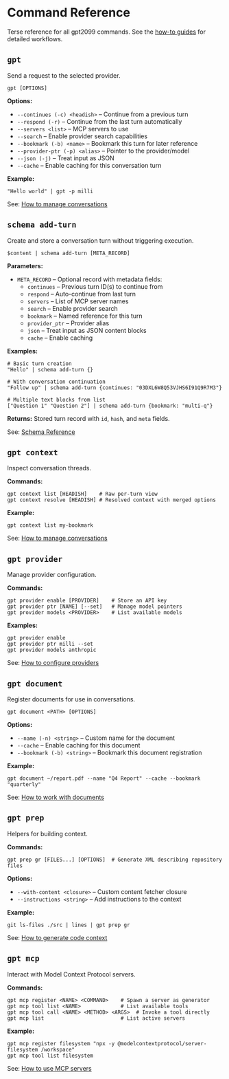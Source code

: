 # Command Reference

Terse reference for all gpt2099 commands. See the [how-to guides](./how-to/) for detailed
workflows.

## `gpt`

Send a request to the selected provider.

```
gpt [OPTIONS]
```

**Options:**

- `--continues (-c) <headish>` – Continue from a previous turn
- `--respond (-r)` – Continue from the last turn automatically
- `--servers <list>` – MCP servers to use
- `--search` – Enable provider search capabilities
- `--bookmark (-b) <name>` – Bookmark this turn for later reference
- `--provider-ptr (-p) <alias>` – Pointer to the provider/model
- `--json (-j)` – Treat input as JSON
- `--cache` – Enable caching for this conversation turn

**Example:**

```nushell
"Hello world" | gpt -p milli
```

See: [How to manage conversations](./how-to/manage-conversations.md)

## `schema add-turn`

Create and store a conversation turn without triggering execution.

```
$content | schema add-turn [META_RECORD]
```

**Parameters:**

- `META_RECORD` – Optional record with metadata fields:
  - `continues` – Previous turn ID(s) to continue from
  - `respond` – Auto-continue from last turn
  - `servers` – List of MCP server names
  - `search` – Enable provider search
  - `bookmark` – Named reference for this turn
  - `provider_ptr` – Provider alias
  - `json` – Treat input as JSON content blocks
  - `cache` – Enable caching

**Examples:**

```nushell
# Basic turn creation
"Hello" | schema add-turn {}

# With conversation continuation
"Follow up" | schema add-turn {continues: "03DXL6W8Q53VJHS6I91Q9R7M3"}

# Multiple text blocks from list
["Question 1" "Question 2"] | schema add-turn {bookmark: "multi-q"}
```

**Returns:** Stored turn record with `id`, `hash`, and `meta` fields.

See: [Schema Reference](./reference/schemas.md#turn-creation)

## `gpt context`

Inspect conversation threads.

**Commands:**

```nushell
gpt context list [HEADISH]    # Raw per-turn view
gpt context resolve [HEADISH] # Resolved context with merged options
```

**Example:**

```nushell
gpt context list my-bookmark
```

See: [How to manage conversations](./how-to/manage-conversations.md)

## `gpt provider`

Manage provider configuration.

**Commands:**

```nushell
gpt provider enable [PROVIDER]    # Store an API key
gpt provider ptr [NAME] [--set]   # Manage model pointers
gpt provider models <PROVIDER>    # List available models
```

**Examples:**

```nushell
gpt provider enable
gpt provider ptr milli --set
gpt provider models anthropic
```

See: [How to configure providers](./how-to/configure-providers.md)

## `gpt document`

Register documents for use in conversations.

```
gpt document <PATH> [OPTIONS]
```

**Options:**

- `--name (-n) <string>` – Custom name for the document
- `--cache` – Enable caching for this document
- `--bookmark (-b) <string>` – Bookmark this document registration

**Example:**

```nushell
gpt document ~/report.pdf --name "Q4 Report" --cache --bookmark "quarterly"
```

See: [How to work with documents](./how-to/work-with-documents.md)

## `gpt prep`

Helpers for building context.

**Commands:**

```nushell
gpt prep gr [FILES...] [OPTIONS]  # Generate XML describing repository files
```

**Options:**

- `--with-content <closure>` – Custom content fetcher closure
- `--instructions <string>` – Add instructions to the context

**Example:**

```nushell
git ls-files ./src | lines | gpt prep gr
```

See: [How to generate code context](./how-to/generate-code-context.md)

## `gpt mcp`

Interact with Model Context Protocol servers.

**Commands:**

```nushell
gpt mcp register <NAME> <COMMAND>    # Spawn a server as generator
gpt mcp tool list <NAME>             # List available tools
gpt mcp tool call <NAME> <METHOD> <ARGS>  # Invoke a tool directly
gpt mcp list                         # List active servers
```

**Example:**

```nushell
gpt mcp register filesystem "npx -y @modelcontextprotocol/server-filesystem /workspace"
gpt mcp tool list filesystem
```

See: [How to use MCP servers](./how-to/use-mcp-servers.md)

